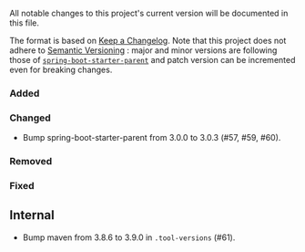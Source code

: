 All notable changes to this project's current version will be documented in this file.

The format is based on [Keep a Changelog](https://keepachangelog.com/en/1.0.0/). Note that
this project does not adhere to [Semantic Versioning](https://semver.org/spec/v2.0.0.html)
: major and minor versions are following those of
[`spring-boot-starter-parent`](https://spring.io/projects/spring-boot) and patch version
can be incremented even for breaking changes.

### Added

### Changed

- Bump spring-boot-starter-parent from 3.0.0 to 3.0.3 (#57, #59, #60).

### Removed

### Fixed

## Internal

- Bump maven from 3.8.6 to 3.9.0 in `.tool-versions` (#61).
